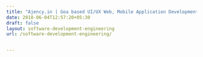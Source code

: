 ```yaml
---
title: "Ajency.in | Goa based UI/UX Web, Mobile Application Development, Software Development Company"
date: 2018-06-04T12:57:20+05:30
draft: false
layout: software-development-engineering
url: /software-development-engineering/


---
```

